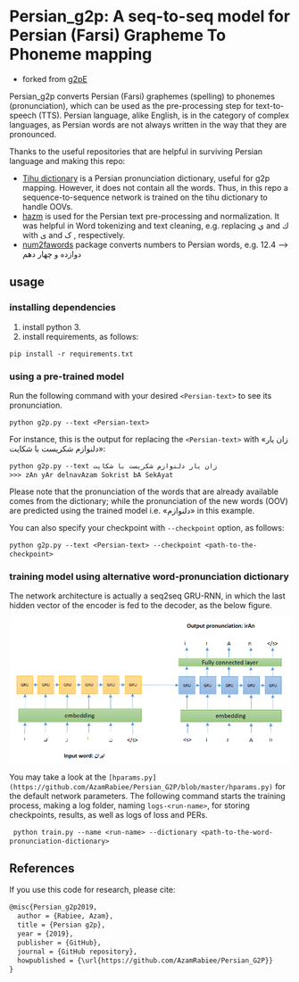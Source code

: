 # Persian_g2p: A seq-to-seq model for Persian (Farsi) Grapheme To Phoneme mapping

* forked from [g2pE](https://github.com/Kyubyong/g2p)  

Persian_g2p converts Persian (Farsi) graphemes (spelling) to phonemes (pronunciation), which can be used as the 
pre-processing step for text-to-speech (TTS). Persian language, alike English, is in the category of complex
languages, as Persian words are not always written in the way that they are pronounced. 

Thanks to the useful repositories that are helpful in surviving Persian language and making this repo: 
- [Tihu dictionary](https://github.com/tihu-nlp/tihudict) is a Persian pronunciation dictionary, useful for g2p mapping. 
However, it does not contain all the words. 
Thus, in this repo a sequence-to-sequence network is trained on the tihu dictionary to handle OOVs. 
-  [hazm](https://github.com/sobhe/hazm) is used for the Persian text pre-processing and normalization. It was helpful 
in Word tokenizing and text cleaning, e.g. replacing ي and ك with ی and ک , respectively.
-  [num2fawords](https://github.com/5j9/num2fawords) package converts numbers to Persian words, 
e.g. 12.4 --> دوازده و چهار دهم  

## usage
### installing dependencies
 1. install python 3.
 2. install requirements, as follows:
   ```
   pip install -r requirements.txt
   ```
### using a pre-trained model
Run the following command with your desired `<Persian-text>` to see its pronunciation. 
   ```
   python g2p.py --text <Persian-text>
   ```
For instance, this is the output for replacing the `<Persian-text>` with «زان یار دلنوازم شکریست با شکایت»: 
   ```
   python g2p.py --text زان یار دلنوازم شکریست با شکایت
   >>> zAn yAr delnavAzam Sokrist bA SekAyat 
   ```

Please note that the pronunciation of the words that are already available comes from
 the dictionary; while the pronunciation of the new words (OOV) are predicted using the trained model
 i.e. «دلنوازم» in this example.
 
 You can also specify your checkpoint with `--checkpoint` option, as follows:   
   ```
   python g2p.py --text <Persian-text> --checkpoint <path-to-the-checkpoint>
   ```

### training model using alternative word-pronunciation dictionary
The network architecture is actually a seq2seq GRU-RNN, in which the last hidden vector 
of the encoder is fed to the decoder, as the below figure.

![network architecture, seq2seq](https://github.com/AzamRabiee/Persian_G2P/blob/master/imgs/network.png)

You may take a look at the `[hparams.py](https://github.com/AzamRabiee/Persian_G2P/blob/master/hparams.py)` for the default network parameters. 
The following command starts the training process, making a log folder, naming 
`logs-<run-name>`, for storing checkpoints, results, as well as logs of loss and PERs. 
   ```
    python train.py --name <run-name> --dictionary <path-to-the-word-pronunciation-dictionary>
   ```
 
## References

If you use this code for research, please cite:

```
@misc{Persian_g2p2019,
  author = {Rabiee, Azam},
  title = {Persian g2p},
  year = {2019},
  publisher = {GitHub},
  journal = {GitHub repository},
  howpublished = {\url{https://github.com/AzamRabiee/Persian_G2P}}
}
```
